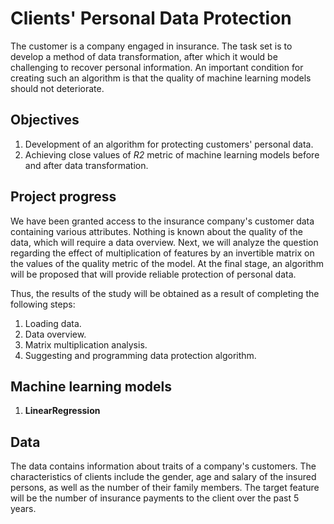 # Clients' Personal Data Protection

The customer is a company engaged in insurance. The task set is to develop a method of data transformation, after which it would be challenging to recover personal information. An important condition for creating such an algorithm is that the quality of machine learning models should not deteriorate.

## Objectives

1. Development of an algorithm for protecting customers' personal data.
2. Achieving close values of *R2* metric of machine learning models before and after data transformation.

## Project progress

We have been granted access to the insurance company's customer data containing various attributes. Nothing is known about the quality of the data, which will require a data overview. Next, we will analyze the question regarding the effect of multiplication of features by an invertible matrix on the values of the quality metric of the model. At the final stage, an algorithm will be proposed that will provide reliable protection of personal data.

Thus, the results of the study will be obtained as a result of completing the following steps:

1. Loading data.
2. Data overview.
3. Matrix multiplication analysis.
4. Suggesting and programming data protection algorithm.

## Machine learning models 

1. **LinearRegression**

## Data 

The data contains information about traits of a company's customers. The characteristics of clients include the gender, age and salary of the insured persons, as well as the number of their family members. The target feature will be the number of insurance payments to the client over the past 5 years.
